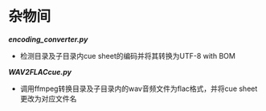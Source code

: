 # 杂物间
***encoding_converter.py***

* 检测目录及子目录内cue sheet的编码并将其转换为UTF-8 with BOM

***WAV2FLACcue.py***

* 调用ffmpeg转换目录及子目录内的wav音频文件为flac格式，并将cue sheet更改为对应文件名
